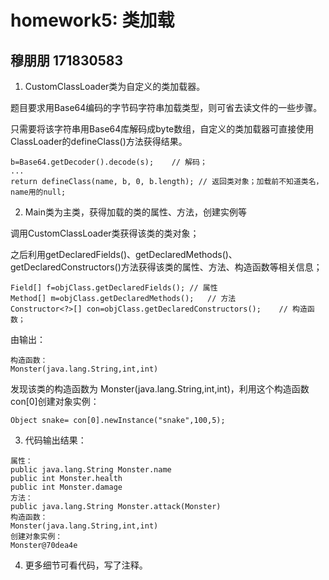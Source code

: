 # homework5: 类加载
## 穆朋朋 171830583

1.  CustomClassLoader类为自定义的类加载器。

题目要求用Base64编码的字节码字符串加载类型，则可省去读文件的一些步骤。

只需要将该字符串用Base64库解码成byte数组，自定义的类加载器可直接使用ClassLoader的defineClass()方法获得结果。
```
b=Base64.getDecoder().decode(s);    // 解码；
...
return defineClass(name, b, 0, b.length); // 返回类对象；加载前不知道类名，name用的null;
```

2.  Main类为主类，获得加载的类的属性、方法，创建实例等

调用CustomClassLoader类获得该类的类对象；

之后利用getDeclaredFields()、getDeclaredMethods()、getDeclaredConstructors()方法获得该类的属性、方法、构造函数等相关信息；
```
Field[] f=objClass.getDeclaredFields(); // 属性
Method[] m=objClass.getDeclaredMethods();   // 方法
Constructor<?>[] con=objClass.getDeclaredConstructors();    // 构造函数；
```
由输出：
```
构造函数：
Monster(java.lang.String,int,int)
```

发现该类的构造函数为 Monster(java.lang.String,int,int)，利用这个构造函数con[0]创建对象实例：
```
Object snake= con[0].newInstance("snake",100,5);
```

3.  代码输出结果：
```
属性：
public java.lang.String Monster.name
public int Monster.health
public int Monster.damage
方法：
public java.lang.String Monster.attack(Monster)
构造函数：
Monster(java.lang.String,int,int)
创建对象实例：
Monster@70dea4e
```

4.  更多细节可看代码，写了注释。
